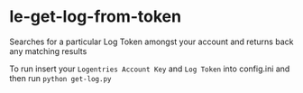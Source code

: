 # le-get-log-from-token
Searches for a particular Log Token amongst your account and returns back any matching results

To run insert your `Logentries Account Key` and `Log Token` into config.ini and then run `python get-log.py`
